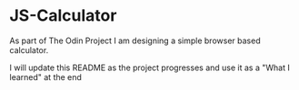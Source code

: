# JS-Calculator

As part of The Odin Project I am designing a simple browser based calculator.

I will update this README as the project progresses and use it as a "What I learned" at the end